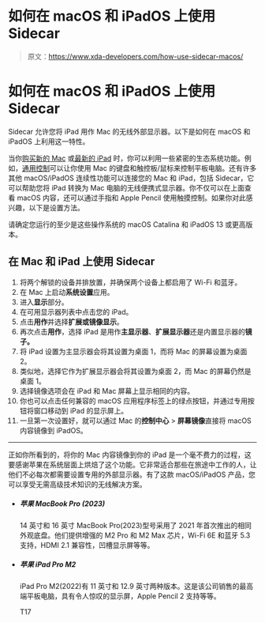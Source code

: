 # 如何在 macOS 和 iPadOS 上使用 Sidecar

> 原文：<https://www.xda-developers.com/how-use-sidecar-macos/>

# 如何在 macOS 和 iPadOS 上使用 Sidecar

Sidecar 允许您将 iPad 用作 Mac 的无线外部显示器。以下是如何在 macOS 和 iPadOS 上利用这一特性。

当你[购买新的 Mac](http://xda-developers.com/best-macs) 或[最新的 iPad](http://xda-developers.com/best-ipad) 时，你可以利用一些紧密的生态系统功能。例如，[通用控制](https://www.xda-developers.com/how-to-use-universal-control/)可以让你使用 Mac 的键盘和触控板/鼠标来控制平板电脑。还有许多其他 macOS/iPadOS 连续性功能可以连接您的 Mac 和 iPad，包括 Sidecar，它可以帮助您将 iPad 转换为 Mac 电脑的无线便携式显示器。你不仅可以在上面查看 macOS 内容，还可以通过手指和 Apple Pencil 使用触摸控制。如果你对此感兴趣，以下是设置方法。

请确定您运行的至少是这些操作系统的 macOS Catalina 和 iPadOS 13 或更高版本。

## 在 Mac 和 iPad 上使用 Sidecar

1.  将两个解锁的设备并排放置，并确保两个设备上都启用了 Wi-Fi 和蓝牙。
2.  在 Mac 上启动**系统设置**应用。
3.  进入**显示**部分。
4.  在可用显示器列表中点击您的 iPad。
5.  点击**用作**并选择**扩展或镜像显示**。
6.  再次点击**用作**，选择 iPad 是用作**主显示器**、**扩展显示器**还是内置显示器的**镜子。**
7.  将 iPad 设置为主显示器会将其设置为桌面 1，而将 Mac 的屏幕设置为桌面 2。
8.  类似地，选择它作为扩展显示器会将其设置为桌面 2，而 Mac 的屏幕仍然是桌面 1。
9.  选择镜像选项会在 iPad 和 Mac 屏幕上显示相同的内容。
10.  你也可以点击任何兼容的 macOS 应用程序标签上的绿点按钮，并通过专用按钮将窗口移动到 iPad 的显示屏上。
11.  一旦第一次设置好，就可以通过 Mac 的**控制中心** > **屏幕镜像**直接将 macOS 内容镜像到 iPadOS。

* * *

正如你所看到的，将你的 Mac 内容镜像到你的 iPad 是一个毫不费力的过程，这要感谢苹果在系统层面上烘焙了这个功能。它非常适合那些在旅途中工作的人，让他们不必每次都需要设置专用的外部显示器。有了这款 macOS/iPadOS 产品，您可以享受无需高级技术知识的无线解决方案。

*   ##### 苹果 MacBook Pro (2023)

    14 英寸和 16 英寸 MacBook Pro(2023)型号采用了 2021 年首次推出的相同外观底盘。他们提供增强的 M2 Pro 和 M2 Max 芯片，Wi-Fi 6E 和蓝牙 5.3 支持，HDMI 2.1 兼容性，凹槽显示屏等等。

*   ##### 苹果 iPad Pro M2

    iPad Pro M2(2022)有 11 英寸和 12.9 英寸两种版本。这是该公司销售的最高端平板电脑，具有令人惊叹的显示屏，Apple Pencil 2 支持等等。

    T17